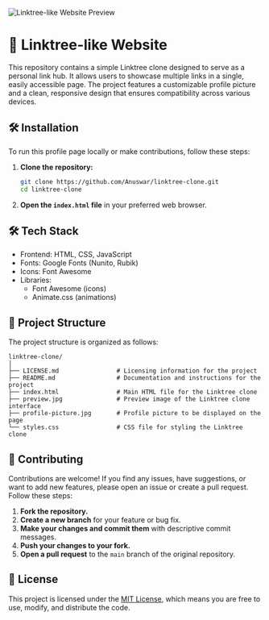 ![Linktree-like Website Preview](https://raw.githubusercontent.com/Anuswar/linktree-clone/main/preview.jpg)

# 🔗 Linktree-like Website

This repository contains a simple Linktree clone designed to serve as a personal link hub. It allows users to showcase multiple links in a single, easily accessible page. The project features a customizable profile picture and a clean, responsive design that ensures compatibility across various devices.

## 🛠️ Installation

To run this profile page locally or make contributions, follow these steps:

1. **Clone the repository:**
    ```bash
    git clone https://github.com/Anuswar/linktree-clone.git
    cd linktree-clone
    ```

2. **Open the `index.html` file** in your preferred web browser.

## 🛠️ Tech Stack

- Frontend: HTML, CSS, JavaScript
- Fonts: Google Fonts (Nunito, Rubik)
- Icons: Font Awesome
- Libraries:
    - Font Awesome (icons)
    - Animate.css (animations)

## 📂 Project Structure

The project structure is organized as follows:

```
linktree-clone/
│
├── LICENSE.md                # Licensing information for the project
├── README.md                 # Documentation and instructions for the project
├── index.html                # Main HTML file for the Linktree clone
├── preview.jpg               # Preview image of the Linktree clone interface
├── profile-picture.jpg       # Profile picture to be displayed on the page
└── styles.css                # CSS file for styling the Linktree clone
```

## 🤝 Contributing

Contributions are welcome! If you find any issues, have suggestions, or want to add new features, please open an issue or create a pull request. Follow these steps:

1. **Fork the repository.**
2. **Create a new branch** for your feature or bug fix.
3. **Make your changes and commit them** with descriptive commit messages.
4. **Push your changes to your fork.**
5. **Open a pull request** to the `main` branch of the original repository.

## 📄 License

This project is licensed under the [MIT License](LICENSE.md), which means you are free to use, modify, and distribute the code.

